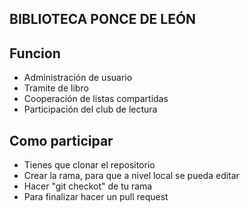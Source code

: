 ## BIBLIOTECA PONCE DE LEÓN

## Funcion
 - Administración de usuario
 - Tramite de libro
 - Cooperación de listas compartidas
 - Participación del club de lectura

## Como participar
- Tienes que clonar el repositorio
- Crear la rama, para que a nivel local se pueda editar
- Hacer "git checkot" de tu rama
- Para finalizar hacer un pull request
